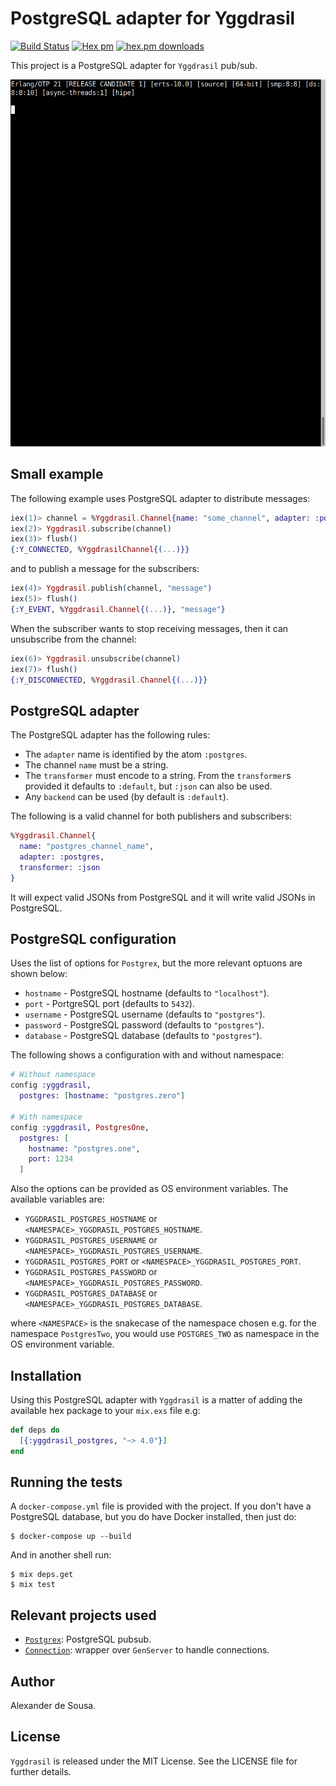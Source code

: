 # PostgreSQL adapter for Yggdrasil

[![Build Status](https://travis-ci.org/gmtprime/yggdrasil_postgres.svg?branch=master)](https://travis-ci.org/gmtprime/yggdrasil_postgres) [![Hex pm](http://img.shields.io/hexpm/v/yggdrasil_postgres.svg?style=flat)](https://hex.pm/packages/yggdrasil_postgres) [![hex.pm downloads](https://img.shields.io/hexpm/dt/yggdrasil_postgres.svg?style=flat)](https://hex.pm/packages/yggdrasil_postgres)

This project is a PostgreSQL adapter for `Yggdrasil` pub/sub.

![demo](https://raw.githubusercontent.com/gmtprime/yggdrasil_postgres/master/images/demo.gif)

## Small example

The following example uses PostgreSQL adapter to distribute messages:

```elixir
iex(1)> channel = %Yggdrasil.Channel{name: "some_channel", adapter: :postgres}
iex(2)> Yggdrasil.subscribe(channel)
iex(3)> flush()
{:Y_CONNECTED, %YggdrasilChannel{(...)}}
```

and to publish a message for the subscribers:

```elixir
iex(4)> Yggdrasil.publish(channel, "message")
iex(5)> flush()
{:Y_EVENT, %Yggdrasil.Channel{(...)}, "message"}
```

When the subscriber wants to stop receiving messages, then it can unsubscribe
from the channel:

```elixir
iex(6)> Yggdrasil.unsubscribe(channel)
iex(7)> flush()
{:Y_DISCONNECTED, %Yggdrasil.Channel{(...)}}
```

## PostgreSQL adapter

The PostgreSQL adapter has the following rules:
  * The `adapter` name is identified by the atom `:postgres`.
  * The channel `name` must be a string.
  * The `transformer` must encode to a string. From the `transformer`s provided
  it defaults to `:default`, but `:json` can also be used.
  * Any `backend` can be used (by default is `:default`).

The following is a valid channel for both publishers and subscribers:

```elixir
%Yggdrasil.Channel{
  name: "postgres_channel_name",
  adapter: :postgres,
  transformer: :json
}
```

It will expect valid JSONs from PostgreSQL and it will write valid JSONs in
PostgreSQL.

## PostgreSQL configuration

Uses the list of options for `Postgrex`, but the more relevant optuons are
shown below:
  * `hostname` - PostgreSQL hostname (defaults to `"localhost"`).
  * `port` - PortgreSQL port (defaults to `5432`).
  * `username` - PostgreSQL username (defaults to `"postgres"`).
  * `password` - PostgreSQL password (defaults to `"postgres"`).
  * `database` - PostgreSQL database (defaults to `"postgres"`).

The following shows a configuration with and without namespace:

```elixir
# Without namespace
config :yggdrasil,
  postgres: [hostname: "postgres.zero"]

# With namespace
config :yggdrasil, PostgresOne,
  postgres: [
    hostname: "postgres.one",
    port: 1234
  ]
```

Also the options can be provided as OS environment variables. The available
variables are:

  * `YGGDRASIL_POSTGRES_HOSTNAME` or `<NAMESPACE>_YGGDRASIL_POSTGRES_HOSTNAME`.
  * `YGGDRASIL_POSTGRES_USERNAME` or `<NAMESPACE>_YGGDRASIL_POSTGRES_USERNAME`.
  * `YGGDRASIL_POSTGRES_PORT` or `<NAMESPACE>_YGGDRASIL_POSTGRES_PORT`.
  * `YGGDRASIL_POSTGRES_PASSWORD` or `<NAMESPACE>_YGGDRASIL_POSTGRES_PASSWORD`.
  * `YGGDRASIL_POSTGRES_DATABASE` or `<NAMESPACE>_YGGDRASIL_POSTGRES_DATABASE`.

where `<NAMESPACE>` is the snakecase of the namespace chosen e.g. for the
namespace `PostgresTwo`, you would use `POSTGRES_TWO` as namespace in the OS
environment variable.

## Installation

Using this PostgreSQL adapter with `Yggdrasil` is a matter of adding the
available hex package to your `mix.exs` file e.g:

```elixir
def deps do
  [{:yggdrasil_postgres, "~> 4.0"}]
end
```

## Running the tests

A `docker-compose.yml` file is provided with the project. If  you don't have a
PostgreSQL database, but you do have Docker installed, then just do:

```
$ docker-compose up --build
```

And in another shell run:

```
$ mix deps.get
$ mix test
```

## Relevant projects used

  * [`Postgrex`](https://github.com/elixir-ecto/postgrex): PostgreSQL pubsub.
  * [`Connection`](https://github.com/fishcakez/connection): wrapper over
  `GenServer` to handle connections.

## Author

Alexander de Sousa.

## License

`Yggdrasil` is released under the MIT License. See the LICENSE file for further
details.
